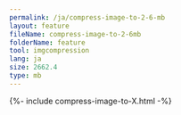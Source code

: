 ```yaml
---
permalink: /ja/compress-image-to-2-6-mb
layout: feature
fileName: compress-image-to-2-6mb
folderName: feature
tool: imgcompression
lang: ja
size: 2662.4
type: mb
---
```


{%- include compress-image-to-X.html -%}
